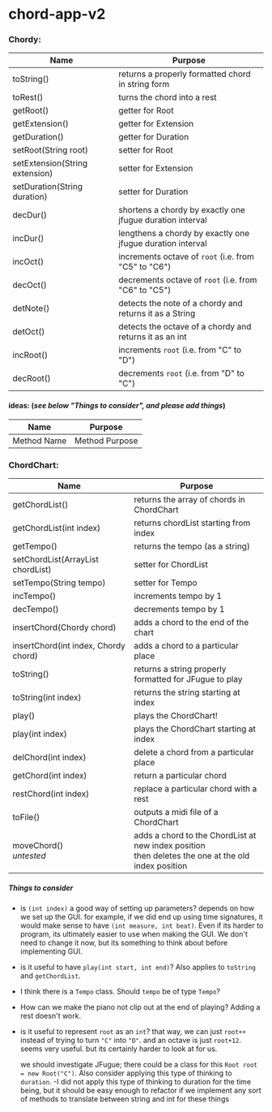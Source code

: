 # chord-app-v2

### Chordy:

Name | Purpose
 --- | --- 
toString() | returns a properly formatted chord in string form
toRest() | turns the chord into a rest
getRoot() | getter for Root
getExtension() | getter for Extension
getDuration() | getter for Duration
setRoot(String root) | setter for Root
setExtension(String extension) | setter for Extension
setDuration(String duration) | setter for Duration
decDur() | shortens a chordy by exactly one jfugue duration interval
incDur() | lengthens a chordy by exactly one jfugue duration interval
incOct() | increments octave of `root` (i.e. from "C5" to "C6")
decOct() | decrements octave of `root` (i.e. from "C6" to "C5")
detNote() | detects the note of a chordy and returns it as a String
detOct() | detects the octave of a chordy and returns it as an int
incRoot() | increments `root` (i.e. from "C" to "D")
decRoot() | decrements `root` (i.e. from "D" to "C")

#### ideas: (*see below "Things to consider", and please add things*)
Name | Purpose
 --- | --- 
Method Name | Method Purpose

### ChordChart:

Name | Purpose
 --- | --- 
getChordList() | returns the array of chords in ChordChart
getChordList(int index) | returns chordList starting from index
getTempo() | returns the tempo (as a string)
setChordList(ArrayList<Chordy> chordList) | setter for ChordList
setTempo(String tempo) | setter for Tempo
incTempo() | increments tempo by 1
decTempo() | decrements tempo by 1
insertChord(Chordy chord) | adds a chord to the end of the chart
insertChord(int index, Chordy chord) | adds a chord to a particular place
toString() | returns a string properly formatted for JFugue to play
toString(int index) | returns the string starting at index
play() | plays the ChordChart!
play(int index) | plays the ChordChart starting at index
delChord(int index) | delete a chord from a particular place
getChord(int index) | return a particular chord
restChord(int index) | replace a particular chord with a rest
toFile() | outputs a midi file of a ChordChart
moveChord() <br> *untested* | adds a chord to the ChordList at new index position <br> then deletes the one at the old index position

##### Things to consider
 - is `(int index)` a good way of setting up parameters?
   depends on how we set up the GUI. for example, if we did end up using time signatures,
   it would make sense to have `(int measure, int beat)`.
   Even if its harder to program, its ultimately easier to use when making the GUI.
   We don't need to change it now, but its something to think about before implementing GUI.
 - is it useful to have `play(int start, int end)`?  Also applies to `toString` and `getChordList`.
 - I think there is a `Tempo` class.  Should `tempo` be of type `Tempo`?
 - How can we make the piano not clip out at the end of playing? Adding a rest doesn't work.
 - is it useful to represent `root` as an `int`?
   that way, we can just `root++` instead of trying to turn `"C"` into `"D"`.
   and an octave is just `root+12`. seems very useful. but its certainly harder to look at for us.
   
   we should investigate JFugue; there could be a class for this `Root root = new Root("C")`.
   Also consider applying this type of thinking to `duration`.
        -I did not apply this type of thinking to duration for the time being,
         but it should be easy enough to refactor if we implement any sort of methods
         to translate between string and int for these things